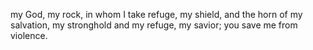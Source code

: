 my God, my rock, in whom I take refuge, my shield, and the horn of my salvation, my stronghold and my refuge, my savior; you save me from violence.
